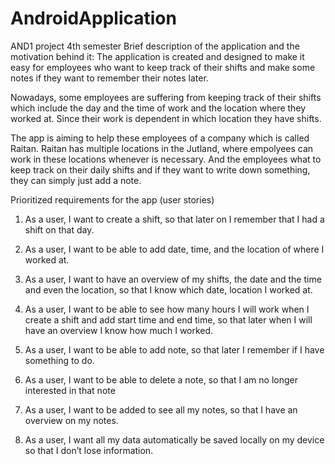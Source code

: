 # AndroidApplication

AND1 project 4th semester Brief description of the application and the motivation behind it:
The application is created and designed to make it easy for employees who want to keep track of their shifts and make some notes if they want to remember their notes later.

Nowadays, some employees are suffering from keeping track of their shifts which include the day and the time of work and the location where they worked at. Since their work is dependent in which location they have shifts.

The app is aiming to help these employees of a company which is called Raitan. Raitan has multiple locations in the Jutland, where empolyees can work in these locations whenever is necessary. And the employees what to keep track on their daily shifts and if they want to write down something, they can simply just add a note.



Prioritized requirements for the app (user stories)



1.	As a user, I want to create a shift, so that later on I remember that I had a shift on that day.

2.	As a user, I want to be able to add date, time, and the location of where I worked at. 

3.	As a user, I want to have an overview of my shifts, the date and the time and even the location, so that I know which date, location I worked at.

4.	As a user, I want to be able to see how many hours I will work when I create a shift and add start time and end time, so that later when I will have an overview I know how much I worked.

5.	As a user, I want to be able to add note, so that later I remember if I have something to do.

6.	As a user, I want to be able to delete a note, so that I am no longer interested in that note

7.	As a user, I want to be added to see all my notes, so that I have an overview on my notes.

8.	As a user, I want all my data automatically be saved locally on my device so that I don’t lose information.
